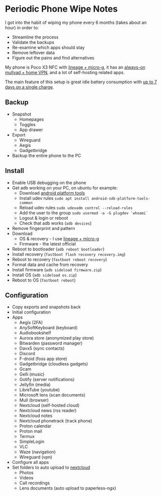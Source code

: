 # Periodic Phone Wipe Notes

I got into the habit of wiping my phone every 6 months (takes about an hour) in order to:

- Streamline the process
- Validate the backups
- Re-examine which apps should stay
- Remove leftover data
- Figure out the pains and find alternatives

My phone is Poco X3 NFC with [lineage + micro-g](https://lineage.microg.org/), it has an [always-on mullvad + home VPN](/split/), and a lot of self-hosting related apps. 

The main feature of this setup is great idle battery consumption with [up to 7 days on a single charge](https://files.virtualize.link/pics/microg.png).

## Backup

- Snapshot
  - Homepages
  - Toggles
  - App drawer
- Export
  - Wireguard
  - Aegis
  - Gadgetbridge
- Backup the entire phone to the PC

## Install

- Enable USB debugging on the phone
- Get adb working on your PC, on ubuntu for example:
  - Download [android platform tools](https://developer.android.com/studio/releases/platform-tools)
  - Install udev rules `sudo apt install android-sdk-platform-tools-common`
  - Reload udev rules `sudo udevadm control --reload-rules`
  - Add the user to the group ``sudo usermod -a -G plugdev `whoami` ``
  - Logout & login or reboot
  - Check that adb works (`adb devices`)
- Remove fingerprint and pattern
- Download
  - OS & recovery - I use [lineage + micro-g](https://lineage.microg.org/)
  - Firmware - the latest official
- Reboot to bootloader (`adb reboot bootloader`)
- Install recovery (`fastboot flash recovery recovery.img`)
- Reboot to recovery (`fastboot reboot recovery`)
- Format data and cache from recovery
- Install firmware (`adb sideload firmware.zip`)
- Install OS (`adb sideload os.zip`)
- Reboot to OS (`fastboot reboot`)

## Configuration

- Copy exports and snapshots back
- Initial configuration
- Apps
  - Aegis (2FA)
  - AnySoftKeyboard (keyboard)
  - Audiobookshelf
  - Aurora store (anonymized play store)
  - Bitwarden (password manager)
  - Davx5 (sync contacts)
  - Discord
  - F-droid (foss app store)
  - Gadgetbridge (cloudless gadgets)
  - Gcam
  - Gelli (music)
  - Gotify (server notifications)
  - Jellyfin (media)
  - LibreTube (youtube)
  - Microsoft lens (scan documents)
  - Mull (browser)
  - Nextcloud (self-hosted cloud)
  - Nextcloud news (rss reader)
  - Nextcloud notes
  - Nextcloud phonetrack (track phone)
  - Proton calendar
  - Proton mail
  - Termux
  - SimpleLogin
  - VLC
  - Waze (navigation)
  - Wireguard (vpn)
- Configure all apps
- Set folders to auto upload to [nextcloud](/nextcloud/)
  - Photos
  - Videos
  - Call recordings
  - Lens documents (auto upload to paperless-ngx)